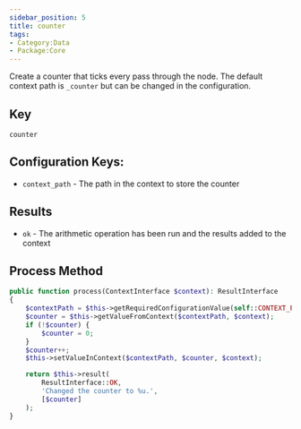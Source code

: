 ```yaml
---
sidebar_position: 5
title: counter
tags:
- Category:Data
- Package:Core
---
```


Create a counter that ticks every pass through the node. The default context
path is `_counter` but can be changed in the configuration.

## Key
`counter`

## Configuration Keys:
* `context_path` - The path in the context to store the counter

## Results
* `ok` - The arithmetic operation has been run and the results added to the context

## Process Method
```php 
public function process(ContextInterface $context): ResultInterface
{
    $contextPath = $this->getRequiredConfigurationValue(self::CONTEXT_PATH, self::DEFAULT_CONTEXT_PATH);
    $counter = $this->getValueFromContext($contextPath, $context);
    if (!$counter) {
        $counter = 0;
    }
    $counter++;
    $this->setValueInContext($contextPath, $counter, $context);

    return $this->result(
        ResultInterface::OK,
        'Changed the counter to %u.',
        [$counter]
    );
}
```